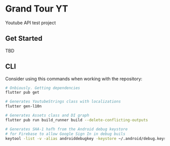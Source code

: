 # Grand Tour YT

Youtube API test project

## Get Started
TBD

## CLI

Consider using this commands when working with the repository:
```bash
# Onbiously. Getting dependencies
flutter pub get

# Generates YoutubeStrings class with localizations
flutter gen-l10n

# Generates Assets class and DI graph
flutter pub run build_runner build --delete-conflicting-outputs

# Generates SHA-1 hafh from the Android debug keystore
# for Firebase to allow Google Sign In in debug buils
keytool -list -v -alias androiddebugkey -keystore ~/.android/debug.keystore
```
